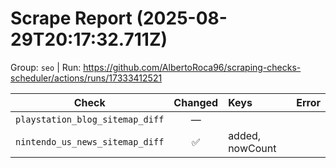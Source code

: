 # Scrape Report (2025-08-29T20:17:32.711Z)

Group: `seo`  |  Run: https://github.com/AlbertoRoca96/scraping-checks-scheduler/actions/runs/17333412521

| Check | Changed | Keys | Error |
|---|:---:|:--|:--|
| `playstation_blog_sitemap_diff` | — |  |  |
| `nintendo_us_news_sitemap_diff` | ✅ | added, nowCount |  |
